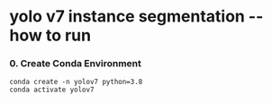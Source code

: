 # yolo v7 instance segmentation -- how to run

### 0. Create Conda Environment

```
conda create -n yolov7 python=3.8
conda activate yolov7
```
